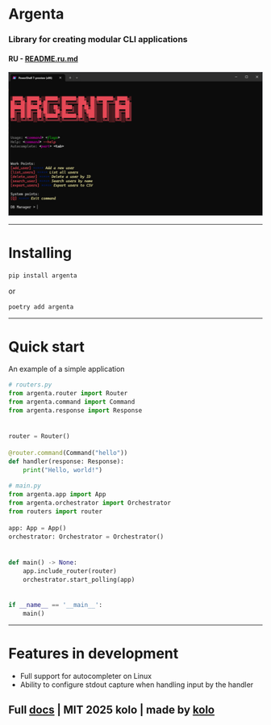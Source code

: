 # Argenta

### Library for creating modular CLI applications

#### RU - [README.ru.md](https://github.com/koloideal/Argenta/blob/kolo/README.ru.md)

![preview](https://github.com/koloideal/Argenta/blob/kolo/imgs/mock_app_preview4.png?raw=True)  

---

# Installing
```bash
pip install argenta
```
or
```bash
poetry add argenta
```

---

# Quick start

An example of a simple application
```python
# routers.py
from argenta.router import Router
from argenta.command import Command
from argenta.response import Response


router = Router()

@router.command(Command("hello"))
def handler(response: Response):
    print("Hello, world!")
```

```python
# main.py
from argenta.app import App
from argenta.orchestrator import Orchestrator
from routers import router

app: App = App()
orchestrator: Orchestrator = Orchestrator()


def main() -> None:
    app.include_router(router)
    orchestrator.start_polling(app)


if __name__ == '__main__':
    main()
```

---

# Features in development

- Full support for autocompleter on Linux
- Ability to configure stdout capture when handling input by the handler

## Full [docs](https://argenta-docs.vercel.app) | MIT 2025 kolo | made by [kolo](https://t.me/kolo_id)



